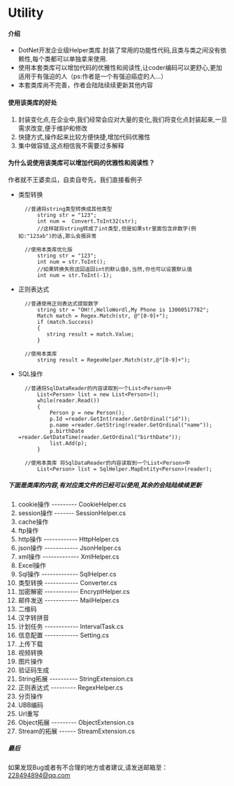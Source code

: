 # Utility
#### 介绍
* DotNet开发企业级Helper类库.封装了常用的功能性代码,且类与类之间没有依赖性,每个类都可以单独拿来使用.
* 使用本套类库可以增加代码的优雅性和阅读性,让coder编码可以更舒心,更加适用于有强迫的人（ps:作者是一个有强迫癌症的人...）
* 本套类库尚不完善，作者会陆陆续续更新其他内容
#### 使用该类库的好处
1. 封装变化点,在企业中,我们经常会应对大量的变化,我们将变化点封装起来,一旦需求改变,便于维护和修改
2. 快捷方式,操作起来比较方便快捷,增加代码优雅性
3. 集中做容错,这点相信我不需要过多解释
#### 为什么说使用该类库可以增加代码的优雅性和阅读性？
作者就不王婆卖瓜，自卖自夸先，我们直接看例子

* 类型转换

		//普通将string类型转换成其他类型
			string str = "123";
			int num =  Convert.ToInt32(str);
			//这样就将string转成了int类型,但是如果str里面包含非数字(例如:"123ab")的话,那么会报异常
		
		//使用本类库优化版
			string str = "123";
			int num = str.ToInt();
			//如果转换失败这回返回int的默认值0,当然,你也可以设置默认值
			int num = str.ToInt(-1);

* 正则表达式
		
		//普通使用正则表达式提取数字
			string str = "OH!!,HelloWordl,My Phone is 13060517782";
            Match match = Regex.Match(str, @"[0-9]+");
            if (match.Success)
            {
               string result = match.Value;
            }

		//使用本类库
			string result = RegexHelper.Match(str,@"[0-9]+");

* SQL操作
	
		//普通将SqlDataReader的内容读取到一个List<Person>中
			List<Person> list = new List<Person>();
			while(reader.Read())
			{
				Person p = new Person();
				p.Id =reader.GetInt(reader.GetOrdinal("id"));
				p.name =reader.GetString(reader.GetOrdinal("name"));
				p.birthDate =reader.GetDateTime(reader.GetOrdinal("birthDate"));
				list.Add(p);
			}
		
		//使用本类库 将SqlDataReader的内容读取到一个List<Person>中
			List<Person> list = SqlHelper.MapEntity<Person>(reader);

##### 下面是类库的内容,有对应类文件的已经可以使用,其余的会陆陆续续更新

1. cookie操作 --------- CookieHelper.cs
2. session操作 ------- SessionHelper.cs
3. cache操作
4. ftp操作
5. http操作 ------------ HttpHelper.cs
6. json操作 ------------ JsonHelper.cs		
7. xml操作 ------------- XmlHelper.cs
8. Excel操作			
9. Sql操作 ------------- SqlHelper.cs
10. 类型转换 ------------ Converter.cs
11. 加密解密 ------------ EncryptHelper.cs	
12. 邮件发送	------------ MailHelper.cs
13. 二维码
14. 汉字转拼音
15. 计划任务	------------ IntervalTask.cs
16. 信息配置 ------------ Setting.cs
17. 上传下载
18. 视频转换
19. 图片操作
20. 验证码生成
21. String拓展 ---------- StringExtension.cs
22. 正则表达式 --------- RegexHelper.cs
23. 分页操作
24. UBB编码
25. Url重写
26. Object拓展 --------- ObjectExtension.cs
27. Stream的拓展	------ StreamExtension.cs

##### 最后
如果发现Bug或者有不合理的地方或者建议,请发送邮箱至：228494894@qq.com

